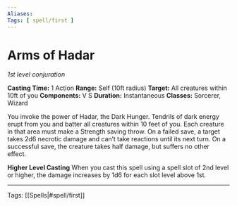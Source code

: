 ```yaml
---
Aliases:
Tags: [ spell/first ]
---
```


# Arms of Hadar

_1st level conjuration_

**Casting Time:** 1 Action
**Range:** Self (10ft radius)
**Target:** All creatures within 10ft of you
**Components:** V S
**Duration:**  Instantaneous
**Classes:** Sorcerer, Wizard

You invoke the power of Hadar, the Dark Hunger. Tendrils of dark energy erupt from you and batter all creatures within 10 feet of you. Each creature in that area must make a Strength saving throw. On a failed save, a target takes 2d6 necrotic damage and can’t take reactions until its next turn. On a successful save, the creature takes half damage, but suffers no other effect.

**Higher Level Casting**
When you cast this spell using a spell slot of 2nd level or higher, the damage increases by 1d6 for each slot level above 1st.

---
Tags: [[Spells|#spell/first]]